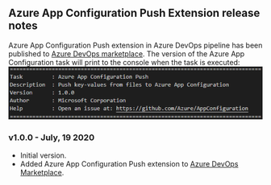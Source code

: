 ## Azure App Configuration Push Extension release notes
Azure App Configuration Push extension in Azure DevOps pipeline has been published to [Azure DevOps marketplace](https://marketplace.visualstudio.com/items?itemName=AzureAppConfiguration.azure-app-configuration-task-push). The version of the Azure App Configuration task will print to the console when the task is executed: ![sample](pictures/AzureDevOpsPushExtensionVersionSample.PNG)

### v1.0.0 - July, 19 2020
* Initial version.
* Added Azure App Configuration Push extension to [Azure DevOps Marketplace](https://marketplace.visualstudio.com/items?itemName=AzureAppConfiguration.azure-app-configuration-task-push).
